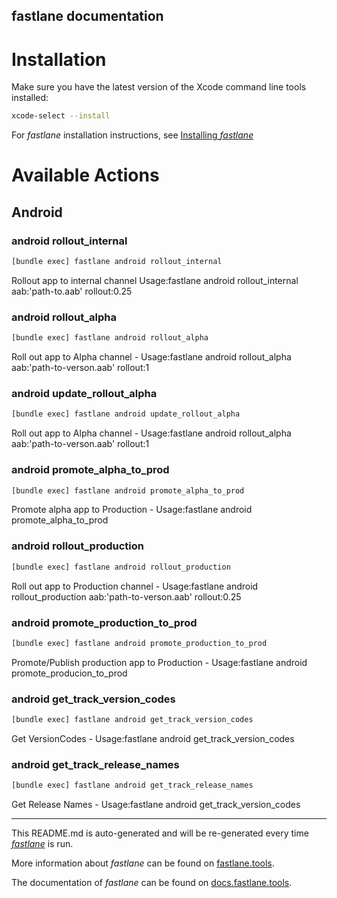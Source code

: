 fastlane documentation
----

# Installation

Make sure you have the latest version of the Xcode command line tools installed:

```sh
xcode-select --install
```

For _fastlane_ installation instructions, see [Installing _fastlane_](https://docs.fastlane.tools/#installing-fastlane)

# Available Actions

## Android

### android rollout_internal

```sh
[bundle exec] fastlane android rollout_internal
```

Rollout app to internal channel Usage:fastlane android rollout_internal aab:'path-to.aab' rollout:0.25

### android rollout_alpha

```sh
[bundle exec] fastlane android rollout_alpha
```

Roll out app to Alpha channel - Usage:fastlane android rollout_alpha aab:'path-to-verson.aab' rollout:1

### android update_rollout_alpha

```sh
[bundle exec] fastlane android update_rollout_alpha
```

Roll out app to Alpha channel - Usage:fastlane android rollout_alpha aab:'path-to-verson.aab' rollout:1

### android promote_alpha_to_prod

```sh
[bundle exec] fastlane android promote_alpha_to_prod
```

Promote alpha app to Production - Usage:fastlane android promote_alpha_to_prod

### android rollout_production

```sh
[bundle exec] fastlane android rollout_production
```

Roll out app to Production channel - Usage:fastlane android rollout_production aab:'path-to-verson.aab' rollout:0.25

### android promote_production_to_prod

```sh
[bundle exec] fastlane android promote_production_to_prod
```

Promote/Publish production app to Production - Usage:fastlane android promote_producion_to_prod

### android get_track_version_codes

```sh
[bundle exec] fastlane android get_track_version_codes
```

Get VersionCodes  - Usage:fastlane android get_track_version_codes

### android get_track_release_names

```sh
[bundle exec] fastlane android get_track_release_names
```

Get Release Names  - Usage:fastlane android get_track_version_codes

----

This README.md is auto-generated and will be re-generated every time [_fastlane_](https://fastlane.tools) is run.

More information about _fastlane_ can be found on [fastlane.tools](https://fastlane.tools).

The documentation of _fastlane_ can be found on [docs.fastlane.tools](https://docs.fastlane.tools).
